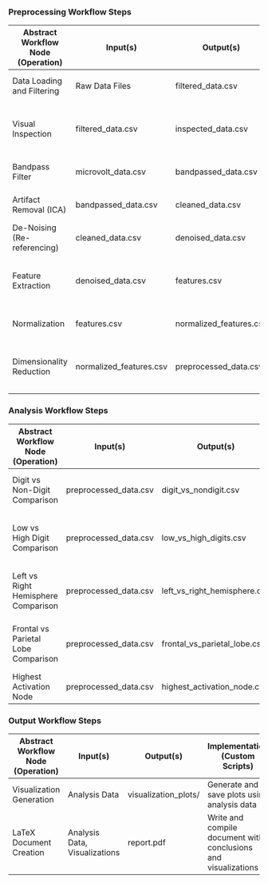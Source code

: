 ### Preprocessing Workflow Steps

| Abstract Workflow Node (Operation) | Input(s) | Output(s) | Implementation (Custom Scripts) |
| ------ | ------ | ------ | ------ |
| Data Loading and Filtering | Raw Data Files | filtered_data.csv | Load data and filter using pandas |
| Visual Inspection | filtered_data.csv | inspected_data.csv | Perform automated visual inspection and log results |
| Bandpass Filter | microvolt_data.csv | bandpassed_data.csv | Apply bandpass filter (0.5 - 40 Hz) |
| Artifact Removal (ICA) | bandpassed_data.csv | cleaned_data.csv | Perform ICA to remove artifacts |
| De-Noising (Re-referencing) | cleaned_data.csv | denoised_data.csv | Re-reference signals to reduce noise |
| Feature Extraction | denoised_data.csv | features.csv | Extract features (e.g., power spectral density, wavelet coefficients) |
| Normalization | features.csv | normalized_features.csv | Normalize extracted features |
| Dimensionality Reduction | normalized_features.csv | preprocessed_data.csv | Apply PCA or other dimensionality reduction methods |

### Analysis Workflow Steps

| Abstract Workflow Node (Operation) | Input(s) | Output(s) | Implementation (Custom Scripts) |
| ------ | ------ | ------ | ------ |
| Digit vs Non-Digit Comparison | preprocessed_data.csv | digit_vs_nondigit.csv | Average trials for digit/non-digit, compare differences |
| Low vs High Digit Comparison | preprocessed_data.csv | low_vs_high_digits.csv | Average low (0-4) and high (5-9) digits, compare differences |
| Left vs Right Hemisphere Comparison | preprocessed_data.csv | left_vs_right_hemisphere.csv | Compare differences between left and right hemisphere |
| Frontal vs Parietal Lobe Comparison | preprocessed_data.csv | frontal_vs_parietal_lobe.csv | Compare differences between frontal and parietal lobes |
| Highest Activation Node | preprocessed_data.csv | highest_activation_node.csv | Identify node with highest activation |

### Output Workflow Steps

| Abstract Workflow Node (Operation) | Input(s) | Output(s) | Implementation (Custom Scripts) |
| ------ | ------ | ------ | ------ |
| Visualization Generation | Analysis Data | visualization_plots/ | Generate and save plots using analysis data |
| LaTeX Document Creation | Analysis Data, Visualizations | report.pdf | Write and compile document with conclusions and visualizations |
